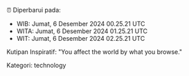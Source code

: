 ⏰ Diperbarui pada:
- WIB: Jumat, 6 Desember 2024 00.25.21 UTC
- WITA: Jumat, 6 Desember 2024 01.25.21 UTC
- WIT: Jumat, 6 Desember 2024 02.25.21 UTC

Kutipan Inspiratif:
"You affect the world by what you browse."


Kategori: technology

